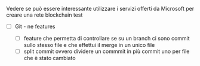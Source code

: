 Vedere se può essere interessante utilizzare i servizi
offerti da Microsoft per creare una rete blockchain test

- [ ] Git - ne features

  - [ ] feature che permetta di controllare se su un branch ci
        sono commit sullo stesso file e che effettui il merge in un
        unico file
  - [ ] split commit ovvero dividere un commmit in più
        commit uno per file che è stato cambiato
